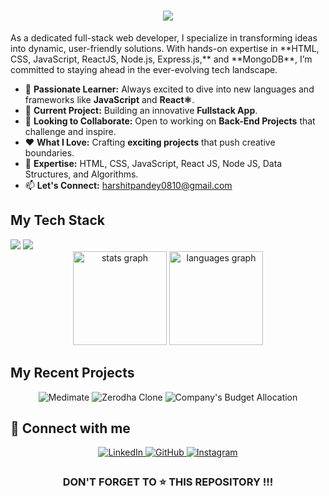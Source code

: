 
<h1 align="center">
    <img src="https://readme-typing-svg.herokuapp.com/?font=Righteous&size=35&center=true&vCenter=true&width=500&height=70&duration=4000&lines=Hi+There!+👋;+I'm+Harshit+Pandey!;" />
</h1>

<p align="left">As a dedicated full-stack web developer, I specialize in transforming ideas into dynamic, user-friendly solutions. With hands-on expertise in **HTML, CSS, JavaScript, ReactJS, Node.js, Express.js,** and **MongoDB**, I’m committed to staying ahead in the ever-evolving tech landscape.</p>

- 🚀 **Passionate Learner:** Always excited to dive into new languages and frameworks like **JavaScript** and **React⚛**.
- 🔧 **Current Project:** Building an innovative **Fullstack App**.
- 🤝 **Looking to Collaborate:** Open to working on **Back-End Projects** that challenge and inspire.
- ❤️ **What I Love:** Crafting **exciting projects** that push creative boundaries.
- 💬 **Expertise:** HTML, CSS, JavaScript, React JS, Node JS, Data Structures, and Algorithms.
- 📫 **Let's Connect:** [harshitpandey0810@gmail.com](mailto:harshitpandey0810@gmail.com)

## My Tech Stack
<div>
    <img src="https://skillicons.dev/icons?i=react,bootstrap,html,css,vscode,github,figma,tailwind,git" />
    <img src="https://skillicons.dev/icons?i=nodejs,python,javascript,express,mongodb,c,java,nextjs,mysql" /><br>
</div>

<div align="center">
  <img src="https://github-readme-stats.vercel.app/api?username=harshitpandey08&hide_title=false&hide_rank=false&show_icons=true&include_all_commits=true&count_private=true&disable_animations=false&theme=dracula&locale=en&hide_border=false" height="150" alt="stats graph" />
  <img src="https://github-readme-stats.vercel.app/api/top-langs?username=harshitpandey08&locale=en&hide_title=false&layout=compact&card_width=320&langs_count=5&theme=dracula&hide_border=false" height="150" alt="languages graph" />
</div>

## My Recent Projects  
<div align="center">
  <img src="https://github-readme-stats.vercel.app/api/pin/?username=harshitpandey08&repo=Medimate&show_icons=true&theme=great-gatsby" alt="Medimate">
  <img src="https://github-readme-stats.vercel.app/api/pin/?username=harshitpandey08&repo=Zerodha-clone&show_icons=true&theme=great-gatsby" alt="Zerodha Clone">
  <img src="https://github-readme-stats.vercel.app/api/pin/?username=harshitpandey08&repo=Company-s-Budget-Allocation&show_icons=true&theme=great-gatsby" alt="Company's Budget Allocation">
</div>

## 🤝 Connect with me  
<div align="center">
 <a href="https://www.linkedin.com/in/harshitpandey0810/" target="_blank">
   <img src="https://img.shields.io/badge/linkedin-%231E77B5.svg?&style=for-the-badge&logo=linkedin&logoColor=white" alt="LinkedIn" style="margin-bottom: 5px;" />
 </a>
 <a href="https://github.com/harshitpandey08" target="_blank">
   <img src="https://img.shields.io/badge/github-%2324292e.svg?&style=for-the-badge&logo=github&logoColor=white" alt="GitHub" style="margin-bottom: 5px;" />
 </a>
 <a href="https://www.instagram.com/harshitp08/" target="_blank">
   <img src="https://img.shields.io/badge/Instagram-E4405F?style=for-the-badge&logo=instagram&logoColor=white" alt="Instagram" style="margin-bottom: 5px;" />
 </a>
</div>

<h3 align="center">DON'T FORGET TO ⭐ THIS REPOSITORY !!!</h3>

